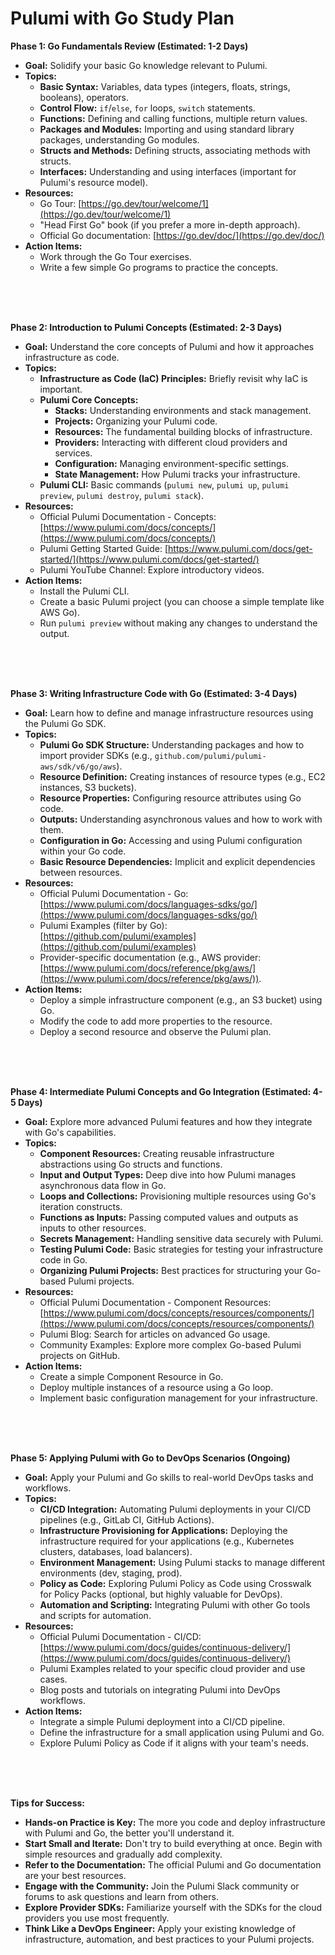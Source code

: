 # Pulumi with Go Study Plan

**Phase 1: Go Fundamentals Review (Estimated: 1-2 Days)**
* **Goal:** Solidify your basic Go knowledge relevant to Pulumi.
* **Topics:**
    * **Basic Syntax:** Variables, data types (integers, floats, strings, booleans), operators.
    * **Control Flow:** `if`/`else`, `for` loops, `switch` statements.
    * **Functions:** Defining and calling functions, multiple return values.
    * **Packages and Modules:** Importing and using standard library packages, understanding Go modules.
    * **Structs and Methods:** Defining structs, associating methods with structs.
    * **Interfaces:** Understanding and using interfaces (important for Pulumi's resource model).
* **Resources:**
    * Go Tour: [https://go.dev/tour/welcome/1](https://go.dev/tour/welcome/1)
    * "Head First Go" book (if you prefer a more in-depth approach).
    * Official Go documentation: [https://go.dev/doc/](https://go.dev/doc/)
* **Action Items:**
    * Work through the Go Tour exercises.
    * Write a few simple Go programs to practice the concepts.


<br><br><br>

**Phase 2: Introduction to Pulumi Concepts (Estimated: 2-3 Days)**
* **Goal:** Understand the core concepts of Pulumi and how it approaches infrastructure as code.
* **Topics:**
    * **Infrastructure as Code (IaC) Principles:** Briefly revisit why IaC is important.
    * **Pulumi Core Concepts:**
        * **Stacks:** Understanding environments and stack management.
        * **Projects:** Organizing your Pulumi code.
        * **Resources:** The fundamental building blocks of infrastructure.
        * **Providers:** Interacting with different cloud providers and services.
        * **Configuration:** Managing environment-specific settings.
        * **State Management:** How Pulumi tracks your infrastructure.
    * **Pulumi CLI:** Basic commands (`pulumi new`, `pulumi up`, `pulumi preview`, `pulumi destroy`, `pulumi stack`).
* **Resources:**
    * Official Pulumi Documentation - Concepts: [https://www.pulumi.com/docs/concepts/](https://www.pulumi.com/docs/concepts/)
    * Pulumi Getting Started Guide: [https://www.pulumi.com/docs/get-started/](https://www.pulumi.com/docs/get-started/)
    * Pulumi YouTube Channel: Explore introductory videos.
* **Action Items:**
    * Install the Pulumi CLI.
    * Create a basic Pulumi project (you can choose a simple template like AWS Go).
    * Run `pulumi preview` without making any changes to understand the output.


<br><br><br>

**Phase 3: Writing Infrastructure Code with Go (Estimated: 3-4 Days)**
* **Goal:** Learn how to define and manage infrastructure resources using the Pulumi Go SDK.
* **Topics:**
    * **Pulumi Go SDK Structure:** Understanding packages and how to import provider SDKs (e.g., `github.com/pulumi/pulumi-aws/sdk/v6/go/aws`).
    * **Resource Definition:** Creating instances of resource types (e.g., EC2 instances, S3 buckets).
    * **Resource Properties:** Configuring resource attributes using Go code.
    * **Outputs:** Understanding asynchronous values and how to work with them.
    * **Configuration in Go:** Accessing and using Pulumi configuration within your Go code.
    * **Basic Resource Dependencies:** Implicit and explicit dependencies between resources.
* **Resources:**
    * Official Pulumi Documentation - Go: [https://www.pulumi.com/docs/languages-sdks/go/](https://www.pulumi.com/docs/languages-sdks/go/)
    * Pulumi Examples (filter by Go): [https://github.com/pulumi/examples](https://github.com/pulumi/examples)
    * Provider-specific documentation (e.g., AWS provider: [https://www.pulumi.com/docs/reference/pkg/aws/](https://www.pulumi.com/docs/reference/pkg/aws/)).
* **Action Items:**
    * Deploy a simple infrastructure component (e.g., an S3 bucket) using Go.
    * Modify the code to add more properties to the resource.
    * Deploy a second resource and observe the Pulumi plan.


<br><br><br>

**Phase 4: Intermediate Pulumi Concepts and Go Integration (Estimated: 4-5 Days)**
* **Goal:** Explore more advanced Pulumi features and how they integrate with Go's capabilities.
* **Topics:**
    * **Component Resources:** Creating reusable infrastructure abstractions using Go structs and functions.
    * **Input and Output Types:** Deep dive into how Pulumi manages asynchronous data flow in Go.
    * **Loops and Collections:** Provisioning multiple resources using Go's iteration constructs.
    * **Functions as Inputs:** Passing computed values and outputs as inputs to other resources.
    * **Secrets Management:** Handling sensitive data securely with Pulumi.
    * **Testing Pulumi Code:** Basic strategies for testing your infrastructure code in Go.
    * **Organizing Pulumi Projects:** Best practices for structuring your Go-based Pulumi projects.
* **Resources:**
    * Official Pulumi Documentation - Component Resources: [https://www.pulumi.com/docs/concepts/resources/components/](https://www.pulumi.com/docs/concepts/resources/components/)
    * Pulumi Blog: Search for articles on advanced Go usage.
    * Community Examples: Explore more complex Go-based Pulumi projects on GitHub.
* **Action Items:**
    * Create a simple Component Resource in Go.
    * Deploy multiple instances of a resource using a Go loop.
    * Implement basic configuration management for your infrastructure.


<br><br><br>

**Phase 5: Applying Pulumi with Go to DevOps Scenarios (Ongoing)**
* **Goal:** Apply your Pulumi and Go skills to real-world DevOps tasks and workflows.
* **Topics:**
    * **CI/CD Integration:** Automating Pulumi deployments in your CI/CD pipelines (e.g., GitLab CI, GitHub Actions).
    * **Infrastructure Provisioning for Applications:** Deploying the infrastructure required for your applications (e.g., Kubernetes clusters, databases, load balancers).
    * **Environment Management:** Using Pulumi stacks to manage different environments (dev, staging, prod).
    * **Policy as Code:** Exploring Pulumi Policy as Code using Crosswalk for Policy Packs (optional, but highly valuable for DevOps).
    * **Automation and Scripting:** Integrating Pulumi with other Go tools and scripts for automation.
* **Resources:**
    * Official Pulumi Documentation - CI/CD: [https://www.pulumi.com/docs/guides/continuous-delivery/](https://www.pulumi.com/docs/guides/continuous-delivery/)
    * Pulumi Examples related to your specific cloud provider and use cases.
    * Blog posts and tutorials on integrating Pulumi into DevOps workflows.
* **Action Items:**
    * Integrate a simple Pulumi deployment into a CI/CD pipeline.
    * Define the infrastructure for a small application using Pulumi and Go.
    * Explore Pulumi Policy as Code if it aligns with your team's needs.



<br><br><br>

**Tips for Success:**
* **Hands-on Practice is Key:** The more you code and deploy infrastructure with Pulumi and Go, the better you'll understand it.
* **Start Small and Iterate:** Don't try to build everything at once. Begin with simple resources and gradually add complexity.
* **Refer to the Documentation:** The official Pulumi and Go documentation are your best resources.
* **Engage with the Community:** Join the Pulumi Slack community or forums to ask questions and learn from others.
* **Explore Provider SDKs:** Familiarize yourself with the SDKs for the cloud providers you use most frequently.
* **Think Like a DevOps Engineer:** Apply your existing knowledge of infrastructure, automation, and best practices to your Pulumi projects.
